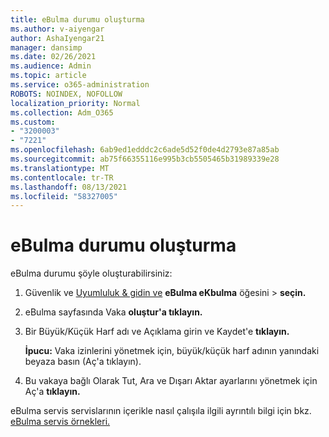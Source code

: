 ```yaml
---
title: eBulma durumu oluşturma
ms.author: v-aiyengar
author: AshaIyengar21
manager: dansimp
ms.date: 02/26/2021
ms.audience: Admin
ms.topic: article
ms.service: o365-administration
ROBOTS: NOINDEX, NOFOLLOW
localization_priority: Normal
ms.collection: Adm_O365
ms.custom:
- "3200003"
- "7221"
ms.openlocfilehash: 6ab9ed1edddc2c6ade5d52f0de4d2793e87a85ab
ms.sourcegitcommit: ab75f66355116e995b3cb5505465b31989339e28
ms.translationtype: MT
ms.contentlocale: tr-TR
ms.lasthandoff: 08/13/2021
ms.locfileid: "58327005"
---
```

# <a name="create-an-ediscovery-case"></a>eBulma durumu oluşturma

eBulma durumu şöyle oluşturabilirsiniz:

1. Güvenlik ve [Uyumluluk & gidin ve](https://go.microsoft.com/fwlink/p/?linkid=2077143) **eBulma eKbulma** öğesini  >  **seçin.**
1. eBulma sayfasında Vaka **oluştur'a tıklayın.**
1. Bir Büyük/Küçük Harf adı ve Açıklama girin ve Kaydet'e **tıklayın.**
    
    **İpucu:** Vaka izinlerini yönetmek için, büyük/küçük harf adının yanındaki beyaza basın (Aç'a tıklayın).
1. Bu vakaya bağlı Olarak Tut, Ara ve Dışarı Aktar ayarlarını yönetmek için Aç'a **tıklayın.**

eBulma servis servislarının içerikle nasıl çalışıla ilgili ayrıntılı bilgi için bkz. [eBulma servis örnekleri.](https://go.microsoft.com/fwlink/?linkid=2101589)
